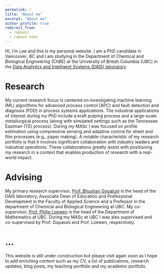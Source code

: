 ```yaml
---
permalink: /
title: "About me"
excerpt: "About me"
author_profile: true
redirect_from: 
  - /about/
  - /about.html
---
```


Hi, I'm Lee and this is my personal website. I am a PhD candidate in Vancouver, BC and I am studying in the Department of Chemical and Biological Engineering (ChBE) at the University of British Columbia (UBC) in the [Data Analytics and Intelligent Systems (DAIS) laboratory](https://dais.chbe.ubc.ca/). 


Research
========

My current research focus is centered on investigating machine learning (ML) algorithms for advanced process control (APC) and fault detection and diagnosis (FDD) in process systems applications. The industrial applications of interest during my PhD include a kraft pulping process and a large-scale metallurgical process (along with simulated settings such as the Tennessee Eastman (TE) process). During my MASc I was focused on profile estimation using compressive sensing and adaptive control for sheet and film processes (e.g., paper making). A notable characteristic of my research portfolio is that it involves significant collaboration with industry leaders and industrial operations. These collaborations greatly assist with positioning my research in a context that enables production of research with a real-world impact.


Advising
========

My primary research supervisor, [Prof. Bhushan Gopaluni](https://www.chbe.ubc.ca/profile/bhushan-gopaluni/) is the head of the DAIS laboratory, Associate Dean of Education and Professional Development in the Faculty of Applied Science and a Professor in the department of Chemical and Biological Engineering at UBC. My co-supervisor, [Prof. Philip Loewen](https://www.math.ubc.ca/~loew/) is the head of the Department of Mathematics at UBC. During my MASc at UBC I was also supervised and co-supervised by Prof. Gopaluni and Prof. Loewen, respectively.


...
===


This website is still under construction but please visit again soon as I hope to add enriching content such as my CV, a list of publications, research updates, blog posts, my teaching portfolio and my academic portfolio.




